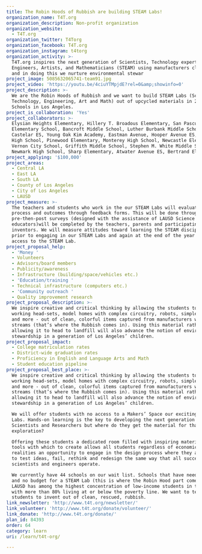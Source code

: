 ```yaml
---
title: The Robin Hoods of Rubbish are building STEAM Labs!
organization_name: T4T.org
organization_description: Non-profit organization
organization_website:
  - T4T.org
organization_twitter: T4Torg
organization_facebook: T4T.org
organization_instagram: t4torg
organization_activity: >-
  T4T.org inspires the next generation of Scientists, Technology experts,
  Engineers, Artists, and Mathematicians (STEAM) using manufacturers clean waste
  and in doing this we nurture environmental stewar
project_image: 5085632065741-team91.jpg
project_video: 'https://youtu.be/4ciuYTMpjdE?rel=0&amp;showinfo=0'
project_description: >-
  We are the Robin Hoods of Rubbish and we want to build STEAM Labs (Science,
  Technology, Engineering, Art and Math) out of upcycled materials in 20 Title 1
  Schools in Los Angeles.
project_is_collaboration: 'Yes'
project_collaborators: >-
  Elysian Heights Elementary, Hillery T. Broadous Elementary, San Pascual Avenue
  Elementary School, Bancroft Middle School, Luther Burbank Middle School,
  Castelar ES, Young Oak Kim Academy, Eastman Avenue, Hooper Avenue ES, STEAM
  High School, Pinewood Elementary, Monterey High School, Newcastle Elementary,
  Vernon City School, Griffith Middle School, Stephen M. White Middle School,
  Newmark High School, Sharp Elementary, Atwater Avenue ES, Bertrand Elementary
project_applying: '$100,000'
project_areas:
  - Central LA
  - East LA
  - South LA
  - County of Los Angeles
  - City of Los Angeles
  - LAUSD
project_measure: >-
  The teachers and students who work in the our STEAM Labs will evaluate the
  process and outcomes through feedback forms. This will be done through
  pre-then-post surveys (designed with the assistance of LAUSD Science
  educators)will be completed by the teachers, parents and participating young
  inventors. We will measure attitudes toward learning the STEAM disciplines
  prior to engaging in our STEAM Labs and again at the end of the year with
  access to the STEAM Lab.
project_proposal_help:
  - 'Money '
  - Volunteers
  - Advisors/board members
  - Publicity/awareness
  - Infrastructure (building/space/vehicles etc.)
  - 'Education/training '
  - Technical infrastructure (computers etc.)
  - 'Community outreach '
  - Quality improvement research
project_proposal_description: >-
  We inspire creative and critical thinking by allowing the students to create
  working head-sets, model homes with complex circuitry, robots, simple engines
  and more - out of clean, colorful items captured from manufacturers waste
  streams (that’s where the Rubbish comes in). Using this material rather than
  allowing it to head to landfill will also advance the notion of environmental
  stewardship in a generation of Los Angeles’ children.
project_proposal_impact:
  - College matriculation rates
  - District-wide graduation rates
  - Proficiency in English and Language Arts and Math
  - Student education pipeline
project_proposal_best_place: >-
  We inspire creative and critical thinking by allowing the students to create
  working head-sets, model homes with complex circuitry, robots, simple engines
  and more - out of clean, colorful items captured from manufacturers waste
  streams (that’s where the Rubbish comes in). Using this material rather than
  allowing it to head to landfill will also advance the notion of environmental
  stewardship in a generation of Los Angeles’ children.

  We will offer students with no access to a Makers’ Space our exciting STEAM
  Labs. Hands-on learning is the key to developing the next generation of
  Scientists and Researchers but where do they get the material for that
  exploration? 

  Offering these students a dedicated room filled with inspiring materials and
  tools with which to create allows all students regardless of economic
  realities an opportunity to engage in the design process where they are able
  to test ideas, fail, rethink and redesign the same way that all successful
  scientists and engineers operate.  

  We currently have 44 schools on our wait list. Schools that have need, room,
  and no budget for a STEAM Lab (this is where the Robin Hood part comes in).
  LAUSD has among the highest concentration of low-income students in the state,
  with more than 80% living at or below the poverty line. We want to teach these
  students to invent out of clean, rescued, rubbish.
link_newsletter: 'http://www.t4t.org/newsletter/'
link_volunteer: 'http://www.t4t.org/donate/volunteer/'
link_donate: 'http://www.t4t.org/donate/'
plan_id: 84393
order: 64
category: learn
uri: /learn/t4t-org/

---
```

